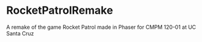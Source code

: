 # RocketPatrolRemake
A remake of the game Rocket Patrol made in Phaser for CMPM 120-01 at UC Santa Cruz
